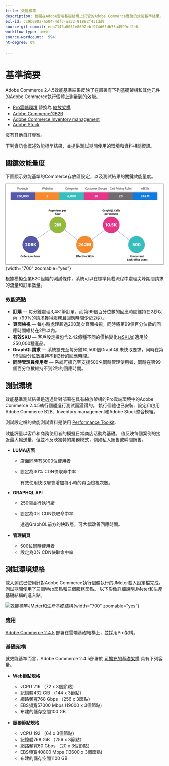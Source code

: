 ```yaml
---
title: 效能標竿
description: 檢閱在Adobe雲端基礎結構上託管的Adobe Commerce實施的效能基準結果。
exl-id: cc9b090a-a504-4df3-aa32-81882f431dd9
source-git-commit: eeb7146a8051e8692ebf974d65db75a4999cf2e6
workflow-type: tm+mt
source-wordcount: '594'
ht-degree: 0%

---
```


# 基準摘要

Adobe Commerce 2.4.5效能基準結果反映了在部署有下列基礎架構和其他元件的Adobe Commerce執行個體上測量到的效能。
- [Pro雲端環境](https://experienceleague.adobe.com/docs/commerce-cloud-service/user-guide/architecture/pro-architecture.html) 替換為 [縮放架構](https://experienceleague.adobe.com/docs/commerce-cloud-service/user-guide/architecture/scaled-architecture.html)
- [Adobe Commerce的B2B](https://experienceleague.adobe.com/docs/commerce-admin/b2b/introduction.html)
- [Adobe Commerce Inventory management](https://experienceleague.adobe.com/docs/commerce-admin/inventory/introduction.html)
- [Adobe Stock](https://experienceleague.adobe.com/docs/commerce-admin/content-design/media/adobe-stock/adobe-stock.html)

沒有其他自訂專案。

下列資訊會概述效能標竿結果，並提供測試期間使用的環境和資料相關資訊。

## 關鍵效能量度

下圖顯示效能基準的Commerce存放區設定，以及測試結果的關鍵效能量度。

![效能標竿JMeter和生產基礎結構](../../../assets/performance/images/performance-benchmark-kpis-245-cloud.png){width="700" zoomable="yes"}

根據模擬企業B2C組織的測試條件，系統可以在標準負載流程中處理尖峰期間請求的流量和訂單數量。

### 效能亮點

- **訂購** — 每分鐘處理3,481筆訂單，而第99個百分位數的回應時間維持在2秒以內（99%的請求獲得服務且回應時間少於2秒）。
- **頁面檢視** — 每小時處理超過200萬次頁面檢視，同時將第99個百分位數的回應時間維持在2秒以內。
- **有效SKU** — 客戶設定檔包含2.42億種不同的價格變化(<a href="https://experienceleague.adobe.com/docs/commerce-operations/implementation-playbook/best-practices/planning/product-sku-limits.html">eSKUs</a>)適用於250,000種產品。
- **GraphQL請求** — 系統擴充至每分鐘10,500個GraphQL未快取要求，同時在第99個百分位數維持不到2秒的回應時間。
- **同時管理員使用者** — 系統可擴充至支援500名同時管理使用者，同時在第99個百分位數維持不到2秒的回應時間。

## 測試環境

效能基準測試結果是透過針對部署在具有縮放架構的Pro雲端環境中的Adobe Commerce 2.4.5執行個體進行測試而獲得的。 執行個體也已安裝、設定和啟用Adobe Commerce B2B、Inventory management和Adobe Stock整合模組。

測試設定檔的效能測試資料是使用 <a href="https://experienceleague.adobe.com/docs/commerce-operations/configuration-guide/cli/generate-data.html">Performance Toolkit</a>.

效能評量以客戶和商務使用者的模擬日常商店活動為基礎。 值反映每個案例的接近最大輸送量，但並不反映獨特的業務模式，例如私人銷售或瞬間銷售。

- **LUMA店面**
   - 店面同時有3000位使用者
   - 設定為30% CDN快取命中率

      有效使用快取層會增加每小時的頁面檢視次數。

- **GRAPHQL API**
   - 250個並行執行緒
   - 設定為0% CDN快取命中率

      透過GraphQL前方的快取層，可大幅改善回應時間。

- **管理網頁**
   - 500位同時使用者
   - 設定為0% CDN快取命中率

## 測試環境規格

載入測試已使用針對Adobe Commerce執行個體執行的JMeter載入設定檔完成。 測試期間使用了三個Web節點和三個服務節點。 以下影像詳細說明JMeter和生產基礎結構的進入點。

![效能標竿JMeter和生產基礎結構](https://git.corp.adobe.com/storage/user/43354/files/4d801e3e-96b7-4193-b94f-12571263b495){width="700" zoomable="yes"}

### 應用

<a href="https://experienceleague.adobe.com/docs/commerce-operations/release/notes/adobe-commerce/2-4-5.html">Adobe Commerce 2.4.5</a> 部署在雲端基礎結構上，並採用Pro架構。

### 基礎架構

就效能基準而言，Adobe Commerce 2.4.5部署於 [可擴充的基礎架構](https://experienceleague.adobe.com/docs/commerce-cloud-service/user-guide/architecture/scaled-architecture.html) 具有下列容量。

- **Web節點規格**
   - vCPU 216 （72 x 3個節點）
   - 記憶體432 GiB （144 x 3節點）
   - 網路頻寬768 Gbps （256 x 3節點）
   - EBS頻寬57000 Mbps (19000 x 3個節點)
   - 布建的儲存空間100 GB

- **服務節點規格**
   - vCPU 192 （64 x 3個節點）
   - 記憶體768 GiB （256 x 3節點）
   - 網路頻寬60 Gbps （20 x 3個節點）
   - EBS頻寬40800 Mbps (13600 x 3個節點)
   - 布建的儲存空間1100 GB
